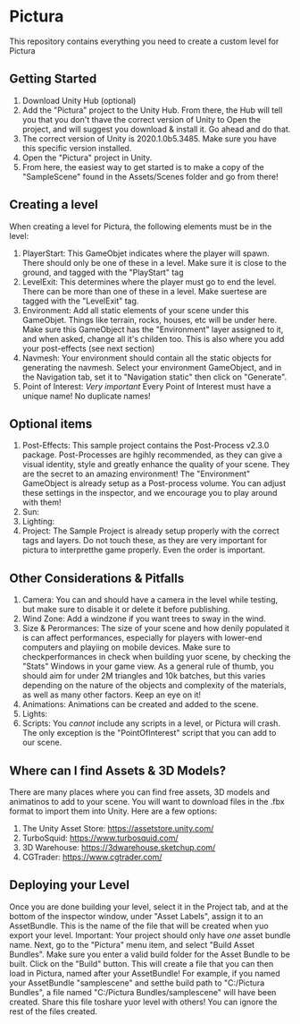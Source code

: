 # Pictura
This repository contains everything you need to create a custom level for Pictura

## Getting Started
1. Download Unity Hub (optional)
2. Add the "Pictura" project to the Unity Hub. From there, the Hub will tell you that you don't thave the correct version of Unity to Open the project, and will suggest you download & install it. Go ahead and do that.
3. The correct version of Unity is 2020.1.0b5.3485. Make sure you have this specific version installed.
4. Open the "Pictura" project in Unity. 
5. From here, the easiest way to get started is to make a copy of the "SampleScene" found in the Assets/Scenes folder and go from there!

## Creating a level
When creating a level for Pictura, the following elements must be in the level:

1. PlayerStart: This GameObjet indicates where the player will spawn. There should only be one of these in a level. Make sure it is close to the ground, and tagged with the "PlayStart" tag
2. LevelExit: This determines where the player must go to end the level. There can be more than one of these in a level. Make suertese are tagged with the "LevelExit" tag.
3. Environment: Add all static elements of your scene under this GameObjet. Things like terrain, rocks, houses, etc will be under here. Make sure this GameObject has the "Environment" layer assigned to it, and when asked, change all it's childen too. This is also where you add your post-effects (see next section)
4. Navmesh: Your environment should contain all the static objects for generating the navmesh. Select your environment GameObject, and in the Navigation tab, set it to "Navigation static" then click on "Generate".
5. Point of Interest: *Very important* Every Point of Interest must have a unique name! No duplicate names!

## Optional items
1. Post-Effects: This sample project contains the Post-Process v2.3.0 package. Post-Processes are hgihly recommended, as they can give a visual identity, style and greatly enhance the quality of your scene. They are the secret to an amazing environment! The "Environment" GameObject is already setup as a Post-process volume. You can adjust these settings in the inspector, and we encourage you to play around with them!
2. Sun:
4. Lighting:
5. Project: The Sample Project is already setup properly with the correct tags and layers. Do not touch these, as they are very important for pictura to interpretthe game properly. Even the order is important.

## Other Considerations & Pitfalls
1. Camera: You can and should have a camera in the level while testing, but make sure to disable it or delete it before publishing. 
2. Wind Zone: Add a windzone if you want trees to sway in the wind.
3. Size & Perormances: The size of your scene and how denily populated it is can affect performances, especially for players with lower-end computers and playiing on mobile devices. Make sure to checkperformances in check when building yuor scene, by checking the "Stats" Windows in your game view. As a general rule of thumb, you should aim for under 2M triangles and 10k batches, but this varies depending on the nature of the objects and complexity of the materials, as well as many other factors. Keep an eye on it!
4. Animations: Animations can be created and added to the scene.
5. Lights: 
6. Scripts: You *cannot* include any scripts in a level, or Pictura will crash. The only exception is the "PointOfInterest" script that you can add to our scene.

## Where can I find Assets & 3D Models?
There are many places where you can find free assets, 3D models and animatinos to add to your scene. You will want to download files in the .fbx format to import them into Unity. 
Here are a few options:
1. The Unity Asset Store: https://assetstore.unity.com/
2. TurboSquid: https://www.turbosquid.com/
3. 3D Warehouse: https://3dwarehouse.sketchup.com/
4. CGTrader: https://www.cgtrader.com/

## Deploying your Level
Once you are done building your level, select it in the Project tab, and at the bottom of the inspector window, under "Asset Labels", assign it to an AssetBundle. This is the name of the file that will be created when yuo export your level.
Important: Your project should only have *one* asset bundle name.
Next, go to the "Pictura" menu item, and select "Build Asset Bundles". Make sure you enter a valid build folder for the Asset Bundle to be built. Click on the "Build" button. This will create a file that you can then load in Pictura, named after your AssetBundle!
For example, if you named your AssetBundle "samplescene" and setthe build path to "C:/Pictura Bundles", a file named "C:/Pictura Bundles/samplescene" will have been created. Share this file toshare yuor level with others! 
You can ignore the rest of the files created.


